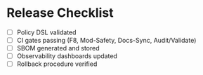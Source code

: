 # Release Checklist

- [ ] Policy DSL validated
- [ ] CI gates passing (F8, Mod-Safety, Docs-Sync, Audit/Validate)
- [ ] SBOM generated and stored
- [ ] Observability dashboards updated
- [ ] Rollback procedure verified